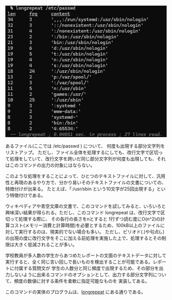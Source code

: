 ![あるファイルの中身について、何度も出現する部分文字列を一覧にする](img1LRpasswd.png)

あるファイル(ここでは /etc/passwd ) について、 何度も出現する部分文字列をリストアップ。
ただし、ファイル全体を処理するにしても、改行文字で区切って処理をしていて、改行文字を跨いだ同じ部分文字列が何度も出現しても、それはこのコマンドの出力の対象にはならない。      

このような処理をすることによって、ひとつのテキストファイルに対して、汎用性と再現のあるやり方で、分かり易いそのテキストファイルの文書についての、特徴付けが出来る。
たとえば、「:/usr/sbin という10文字が25回出現する」という特徴付けである。

ウィキペディアや青空文庫の文書で、このコマンドを試してみると、いろいろと興味深い結果が得られる。ただし、このコマンド longrepeat は、改行文字で区切って処理する際に、
その各行の長さをnとすると 1行ずつ読む度にO(n^2)の計算コスト(メモリー消費と計算時間)を必要とするため、100kB以上のファイルに対して実行するのは、現実的でない場合も多い。
ただし、ピリオド(.)や句点(。) の出現の度に改行文字をそこに加える前処理を実施した上で、処理するとその制限は大きく低減されることが多い。

学校教員が多人数の学生からあつめたレポートの文面のテキストデータに対して実行すると、全く同じ言い回しで長いものを検出することが可能である。レポートに付属する質問文が
学生の人数分と同じ頻度で出現するため、その部分を出力しないように出来るコマンドのオプションとして、出力する部分文字列について、頻度の数値に対する条件を柔軟に指定可能なものを
実装してある。 

このコマンドの実体のプログラムは、[longrepeat](longrepeat) にある通りである。    
